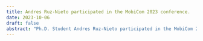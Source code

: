 ```yaml
---
title: Andres Ruz-Nieto participated in the MobiCom 2023 conference.
date: 2023-10-06
draft: false
abstract: "Ph.D. Student Andres Ruz-Nieto participated in the MobiCom 2023 conference, held in Madrid from October 2-6. MobiCom, renowned as one of the paramount international conferences in the domain of mobile networks and computing. He has presented the advances of a simulation framework that uses 3D environment modeling and ray-tracing to obtain realistic results of LoRaWAN deployments. The event facilitated a platform for the exchange of innovative research findings and developments. During the demonstrative and poster session, Ruz-Nieto presented the work produced within his research group, thereby availing it to constructive feedback from fellow participants and industry peers."
---
```


<!--more-->